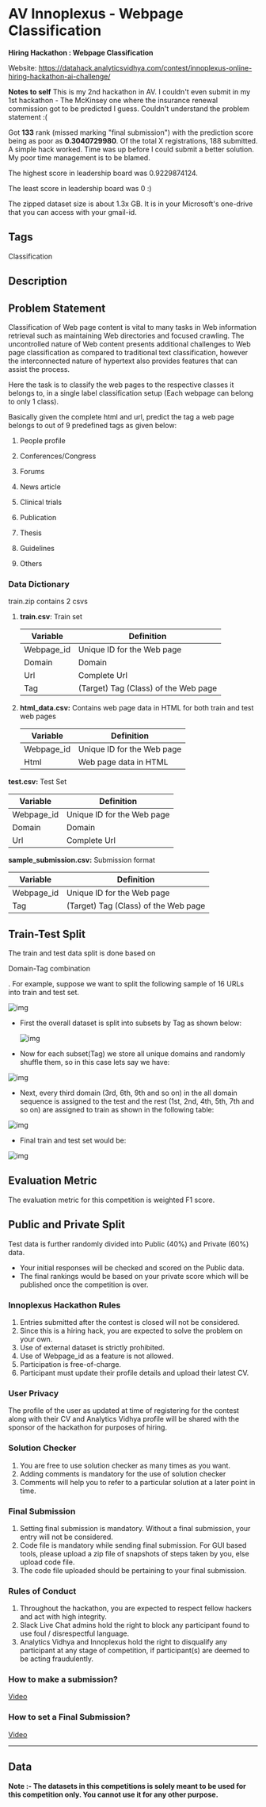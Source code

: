 # AV Innoplexus - Webpage Classification

**Hiring Hackathon : Webpage Classification** 

Website: https://datahack.analyticsvidhya.com/contest/innoplexus-online-hiring-hackathon-ai-challenge/ 


**Notes to self**
This is my 2nd hackathon in AV. I couldn't even submit in my 1st hackathon - The McKinsey one where the insurance renewal commission got to be predicted I guess. Couldn't understand the problem statement :(

Got **133** rank (missed marking "final submission") with the prediction score being as poor as **0.3040729980**. Of the total X registrations, 188 submitted. A simple hack worked. Time was up before I could submit a better solution. My poor time management is to be blamed.

The highest score in leadership board was 0.9229874124.

The least score in leadership board was 0 :)

The zipped dataset size is about 1.3x GB. It is in your Microsoft's one-drive that you can access with your gmail-id.


## Tags

Classification 


## Description

## Problem Statement

Classification of Web page content is vital to many tasks in Web information retrieval such as maintaining Web directories and focused crawling. The uncontrolled nature of Web content presents additional challenges to Web page classification as compared to traditional text classification, however the interconnected nature of hypertext also provides features that can assist the process.

Here the task is to classify the web pages to the respective classes it belongs to, in a single label classification setup (Each webpage can belong to only 1 class).

Basically given the complete html and url, predict the tag a web page belongs to out of 9 predefined tags as given below:

  1) People profile

  2) Conferences/Congress

  3) Forums

  4) News article

  5) Clinical trials

  6) Publication

  7) Thesis

  8) Guidelines

  9) Others

### Data Dictionary

train.zip contains 2 csvs

1. **train.csv**: Train set

   | **Variable** | **Definition**                       |
   | ------------ | ------------------------------------ |
   | Webpage_id   | Unique ID for the Web page           |
   | Domain       | Domain                               |
   | Url          | Complete Url                         |
   | Tag          | (Target) Tag (Class) of the Web page |

   

2. **html_data.csv:** Contains web page data in HTML for both train and test web pages

   | **Variable** | **Definition**             |
   | ------------ | -------------------------- |
   | Webpage_id   | Unique ID for the Web page |
   | Html         | Web page data in HTML      |

   

**test.csv:** Test Set

| **Variable** | **Definition**             |
| ------------ | -------------------------- |
| Webpage_id   | Unique ID for the Web page |
| Domain       | Domain                     |
| Url          | Complete Url               |

 

**sample_submission.csv:** Submission format

| **Variable** | **Definition**                       |
| ------------ | ------------------------------------ |
| Webpage_id   | Unique ID for the Web page           |
| Tag          | (Target) Tag (Class) of the Web page |



## **Train-Test Split** 

The tr­­ain and test data split is done based on 

Domain-Tag combination

. For example, suppose we want to split the following sample of 16 URLs into train and test set.

 

![img](images/image1_inno.jpg)

 

- First the overall dataset is split into subsets by Tag as shown below:

  ![img](images/image2_inno.jpg) 

- Now for each subset(Tag) we store all unique domains and randomly shuffle them, so in this case lets say we have:

![img](images/image3_inno.jpg)

 

- Next, every third domain (3rd, 6th, 9th and so on) in the all domain sequence is assigned to the test and the rest (1st, 2nd, 4th, 5th, 7th and so on) are assigned to train as shown in the following table:

 ![img](images/image4_inno.jpg) 

- Final train and test set would be:

![img](images/image5_inno.jpg)

 

## **Evaluation Metric**

The evaluation metric for this competition is weighted F1 score.

 

## **Public and Private Split**

Test data is further randomly divided into Public (40%) and Private (60%) data.

- Your initial responses will be checked and scored on the Public data.
- The final rankings would be based on your private score which will be published once the competition is over.



### Innoplexus Hackathon Rules

1. Entries submitted after the contest is closed will not be considered.
2. Since this is a hiring hack, you are expected to solve the problem on your own.
3. Use of external dataset is strictly prohibited.
4. Use of Webpage_id as a feature is not allowed.
5. Participation is free-of-charge.
6. Participant must update their profile details and upload their latest CV.

### User Privacy

The profile of the user as updated at time of registering for the contest along with their CV and Analytics Vidhya profile will be shared with the sponsor of the hackathon for purposes of hiring.

### Solution Checker

1. You are free to use solution checker as many times as you want.
2. Adding comments is mandatory for the use of solution checker
3. Comments will help you to refer to a particular solution at a later point in time.

### Final Submission

1. Setting final submission is mandatory. Without a final submission, your entry will not be considered.
2. Code file is mandatory while sending final submission. For GUI based tools, please upload a zip file of snapshots of steps taken by you, else upload code file.
3. The code file uploaded should be pertaining to your final submission.

### Rules of Conduct

1. Throughout the hackathon, you are expected to respect fellow hackers and act with high integrity.
2. Slack Live Chat admins hold the right to block any participant found to use foul / disrespectful language.
3. Analytics Vidhya and Innoplexus hold the right to disqualify any participant at any stage of competition, if participant(s) are deemed to be acting fraudulently. 

### How to make a submission?

[Video](https://youtu.be/uhAqZTRP9zY)

### How to set a Final Submission?

[Video](https://youtu.be/QiLs6dmwL2g)

------

## Data

**Note :- The datasets in this competitions is solely meant to be used for this competition only. You cannot use it for any other purpose.**
